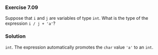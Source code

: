 ### Exercise 7.09
Suppose that `i` and `j` are variables of type `int`. What is the type of the
expression `i / j + 'a'`?

### Solution

`int`. The expression automatically promotes the `char` value `'a'` to an `int`.
